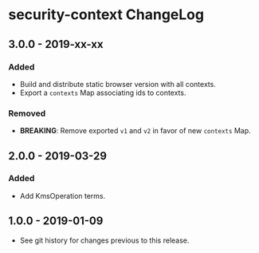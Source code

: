 # security-context ChangeLog

## 3.0.0 - 2019-xx-xx

### Added
- Build and distribute static browser version with all contexts.
- Export a `contexts` Map associating ids to contexts.

### Removed
- **BREAKING**: Remove exported `v1` and `v2` in favor of new `contexts` Map.

## 2.0.0 - 2019-03-29

### Added
- Add KmsOperation terms.

## 1.0.0 - 2019-01-09

- See git history for changes previous to this release.

